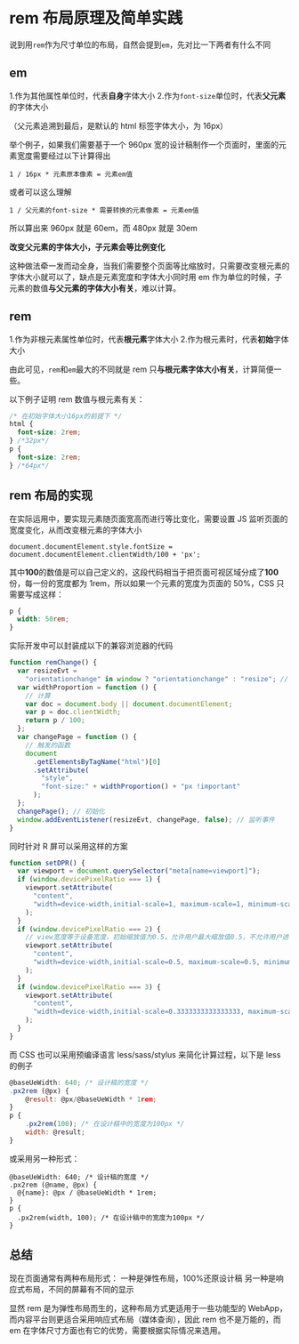 # rem 布局原理及简单实践

说到用`rem`作为尺寸单位的布局，自然会提到`em`，先对比一下两者有什么不同

## em

1.作为其他属性单位时，代表**自身**字体大小 2.作为`font-size`单位时，代表**父元素**的字体大小

（父元素追溯到最后，是默认的 html 标签字体大小，为 16px）

举个例子，如果我们需要基于一个 960px 宽的设计稿制作一个页面时，里面的元素宽度需要经过以下计算得出

`1 / 16px * 元素原本像素 = 元素em值`

或者可以这么理解

`1 / 父元素的font-size * 需要转换的元素像素 = 元素em值`

所以算出来 960px 就是 60em，而 480px 就是 30em

**改变父元素的字体大小，子元素会等比例变化**

这种做法牵一发而动全身，当我们需要整个页面等比缩放时，只需要改变根元素的字体大小就可以了，缺点是元素宽度和字体大小同时用 em 作为单位的时候，子元素的数值**与父元素的字体大小有关**，难以计算。

## rem

1.作为非根元素属性单位时，代表**根元素**字体大小 2.作为根元素时，代表**初始**字体大小

由此可见，`rem`和`em`最大的不同就是 rem 只**与根元素字体大小有关**，计算简便一些。

以下例子证明 rem 数值与根元素有关：

```css
/* 在初始字体大小16px的前提下 */
html {
  font-size: 2rem;
} /*32px*/
p {
  font-size: 2rem;
} /*64px*/
```

## rem 布局的实现

在实际运用中，要实现元素随页面宽高而进行等比变化，需要设置 JS 监听页面的宽度变化，从而改变根元素的字体大小

`document.documentElement.style.fontSize = document.documentElement.clientWidth/100 + 'px';`

其中**100**的数值是可以自己定义的，这段代码相当于把页面可视区域分成了**100**份，每一份的宽度都为 1rem，所以如果一个元素的宽度为页面的 50%，CSS 只需要写成这样：

```css
p {
  width: 50rem;
}
```

实际开发中可以封装成以下的兼容浏览器的代码

```javascript
function remChange() {
  var resizeEvt =
    "orientationchange" in window ? "orientationchange" : "resize"; // 屏幕宽度改变的事件
  var widthProportion = function () {
    // 计算
    var doc = document.body || document.documentElement;
    var p = doc.clientWidth;
    return p / 100;
  };
  var changePage = function () {
    // 触发的函数
    document
      .getElementsByTagName("html")[0]
      .setAttribute(
        "style",
        "font-size:" + widthProportion() + "px !important"
      );
  };
  changePage(); // 初始化
  window.addEventListener(resizeEvt, changePage, false); // 监听事件
}
```

同时针对 R 屏可以采用这样的方案

```javascript
function setDPR() {
  var viewport = document.querySelector("meta[name=viewport]");
  if (window.devicePixelRatio === 1) {
    viewport.setAttribute(
      "content",
      "width=device-width,initial-scale=1, maximum-scale=1, minimum-scale=1, user-scalable=no"
    );
  }
  if (window.devicePixelRatio === 2) {
    // view宽度等于设备宽度，初始缩放值为0.5，允许用户最大缩放值0.5，不允许用户进行缩放
    viewport.setAttribute(
      "content",
      "width=device-width,initial-scale=0.5, maximum-scale=0.5, minimum-scale=0.5, user-scalable=no"
    );
  }
  if (window.devicePixelRatio === 3) {
    viewport.setAttribute(
      "content",
      "width=device-width,initial-scale=0.3333333333333333, maximum-scale=0.3333333333333333, minimum-scale=0.3333333333333333, user-scalable=no"
    );
  }
}
```

而 CSS 也可以采用预编译语言 less/sass/stylus 来简化计算过程，以下是 less 的例子

```javascript
@baseUeWidth: 640; /* 设计稿的宽度 */
.px2rem (@px) {
    @result: @px/@baseUeWidth * 1rem;
}
p {
    .px2rem(100); /* 在设计稿中的宽度为100px */
    width: @result;
}
```

或采用另一种形式：

```less
@baseUeWidth: 640; /* 设计稿的宽度 */
.px2rem (@name, @px) {
  @{name}: @px / @baseUeWidth * 1rem;
}
p {
  .px2rem(width, 100); /* 在设计稿中的宽度为100px */
}
```

## 总结

现在页面通常有两种布局形式：
一种是弹性布局，100%还原设计稿
另一种是响应式布局，不同的屏幕有不同的显示

显然 rem 是为弹性布局而生的，这种布局方式更适用于一些功能型的 WebApp，而内容平台则更适合采用响应式布局（媒体查询），因此 rem 也不是万能的，而 em 在字体尺寸方面也有它的优势，需要根据实际情况来选用。
